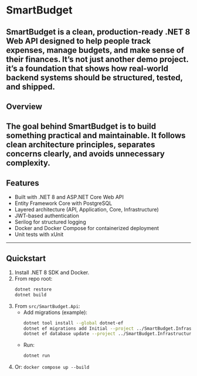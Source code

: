 # SmartBudget

SmartBudget is a clean, production-ready .NET 8 Web API designed to help people track expenses, manage budgets, and make sense of their finances.
It’s not just another demo project. it’s a foundation that shows how real-world backend systems should be structured, tested, and shipped.
---

## Overview

The goal behind SmartBudget is to build something practical and maintainable.
It follows clean architecture principles, separates concerns clearly, and avoids unnecessary complexity.
---
## Features

- Built with .NET 8 and ASP.NET Core Web API
- Entity Framework Core with PostgreSQL
- Layered architecture (API, Application, Core, Infrastructure)
- JWT-based authentication
- Serilog for structured logging
- Docker and Docker Compose for containerized deployment
- Unit tests with xUnit
---
## Quickstart
1. Install .NET 8 SDK and Docker.
2. From repo root:
   ```bash
   dotnet restore
   dotnet build
   ```
3. From `src/SmartBudget.Api`:
   - Add migrations (example):
     ```bash
     dotnet tool install --global dotnet-ef
     dotnet ef migrations add Initial --project ../SmartBudget.Infrastructure --startup-project .
     dotnet ef database update --project ../SmartBudget.Infrastructure --startup-project .
     ```
   - Run:
     ```bash
     dotnet run
     ```
4. Or: `docker compose up --build`